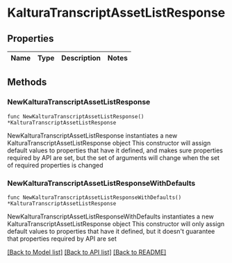 # KalturaTranscriptAssetListResponse

## Properties

Name | Type | Description | Notes
------------ | ------------- | ------------- | -------------

## Methods

### NewKalturaTranscriptAssetListResponse

`func NewKalturaTranscriptAssetListResponse() *KalturaTranscriptAssetListResponse`

NewKalturaTranscriptAssetListResponse instantiates a new KalturaTranscriptAssetListResponse object
This constructor will assign default values to properties that have it defined,
and makes sure properties required by API are set, but the set of arguments
will change when the set of required properties is changed

### NewKalturaTranscriptAssetListResponseWithDefaults

`func NewKalturaTranscriptAssetListResponseWithDefaults() *KalturaTranscriptAssetListResponse`

NewKalturaTranscriptAssetListResponseWithDefaults instantiates a new KalturaTranscriptAssetListResponse object
This constructor will only assign default values to properties that have it defined,
but it doesn't guarantee that properties required by API are set


[[Back to Model list]](../README.md#documentation-for-models) [[Back to API list]](../README.md#documentation-for-api-endpoints) [[Back to README]](../README.md)


